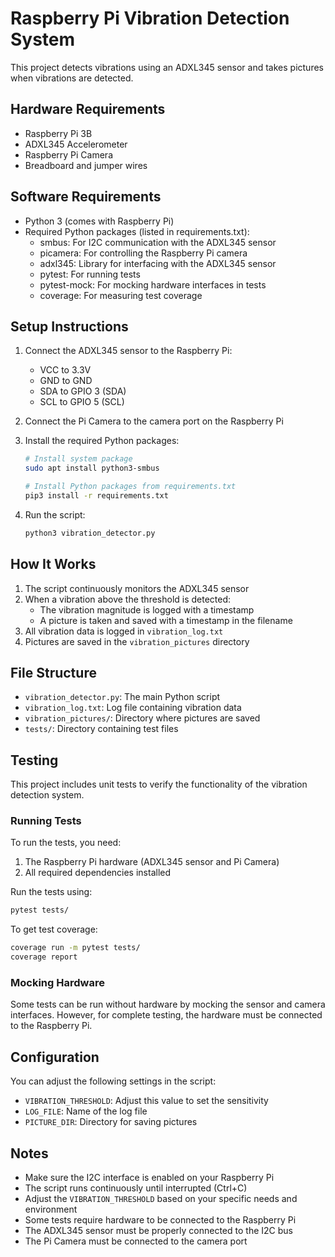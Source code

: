 # Raspberry Pi Vibration Detection System

This project detects vibrations using an ADXL345 sensor and takes pictures when vibrations are detected.

## Hardware Requirements

- Raspberry Pi 3B
- ADXL345 Accelerometer
- Raspberry Pi Camera
- Breadboard and jumper wires

## Software Requirements

- Python 3 (comes with Raspberry Pi)
- Required Python packages (listed in requirements.txt):
  - smbus: For I2C communication with the ADXL345 sensor
  - picamera: For controlling the Raspberry Pi camera
  - adxl345: Library for interfacing with the ADXL345 sensor
  - pytest: For running tests
  - pytest-mock: For mocking hardware interfaces in tests
  - coverage: For measuring test coverage

## Setup Instructions

1. Connect the ADXL345 sensor to the Raspberry Pi:
   - VCC to 3.3V
   - GND to GND
   - SDA to GPIO 3 (SDA)
   - SCL to GPIO 5 (SCL)

2. Connect the Pi Camera to the camera port on the Raspberry Pi

3. Install the required Python packages:
   ```bash
   # Install system package
   sudo apt install python3-smbus
   
   # Install Python packages from requirements.txt
   pip3 install -r requirements.txt
   ```

4. Run the script:
   ```bash
   python3 vibration_detector.py
   ```

## How It Works

1. The script continuously monitors the ADXL345 sensor
2. When a vibration above the threshold is detected:
   - The vibration magnitude is logged with a timestamp
   - A picture is taken and saved with a timestamp in the filename
3. All vibration data is logged in `vibration_log.txt`
4. Pictures are saved in the `vibration_pictures` directory

## File Structure

- `vibration_detector.py`: The main Python script
- `vibration_log.txt`: Log file containing vibration data
- `vibration_pictures/`: Directory where pictures are saved
- `tests/`: Directory containing test files

## Testing

This project includes unit tests to verify the functionality of the vibration detection system.

### Running Tests

To run the tests, you need:
1. The Raspberry Pi hardware (ADXL345 sensor and Pi Camera)
2. All required dependencies installed

Run the tests using:
```bash
pytest tests/
```

To get test coverage:
```bash
coverage run -m pytest tests/
coverage report
```

### Mocking Hardware

Some tests can be run without hardware by mocking the sensor and camera interfaces. However, for complete testing, the hardware must be connected to the Raspberry Pi.

## Configuration

You can adjust the following settings in the script:
- `VIBRATION_THRESHOLD`: Adjust this value to set the sensitivity
- `LOG_FILE`: Name of the log file
- `PICTURE_DIR`: Directory for saving pictures

## Notes

- Make sure the I2C interface is enabled on your Raspberry Pi
- The script runs continuously until interrupted (Ctrl+C)
- Adjust the `VIBRATION_THRESHOLD` based on your specific needs and environment
- Some tests require hardware to be connected to the Raspberry Pi
- The ADXL345 sensor must be properly connected to the I2C bus
- The Pi Camera must be connected to the camera port
